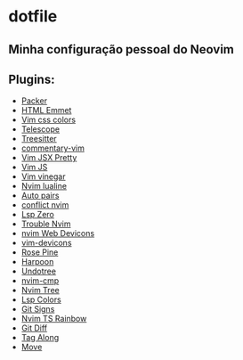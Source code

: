 # dotfile

## Minha configuração pessoal do Neovim

## Plugins:

<ul>
  <li><a href="https://github.com/wbthomason/packer.nvim">Packer</a></li>
  <li><a href="https://github.com/mattn/emmet-vim">HTML Emmet</a></li>
  <li><a href="https://github.com/ap/vim-css-color">Vim css colors</a></li>
  <li><a href="https://github.com/nvim-telescope/telescope.nvim">Telescope</a></li>
  <li><a href="https://github.com/nvim-treesitter/nvim-treesitter">Treesitter</a></li>
  <li><a href="https://github.com/tpope/vim-commentary">commentary-vim</a></li>
  <li><a href="https://github.com/maxmellon/vim-jsx-pretty">Vim JSX Pretty</a></li>
  <li><a href="https://github.com/yuezk/vim-js">Vim JS</a></li>
  <li><a href="https://github.com/tpope/vim-vinegar">Vim vinegar</a></li>
  <li><a href="https://github.com/nvim-lualine/lualine.nvim">Nvim lualine</a></li>
  <li><a href="https://github.com/windwp/nvim-autopairs">Auto pairs</a></li>
  <li><a href="https://github.com/akinsho/git-conflict.nvim">conflict nvim</a></li>
  <li><a href="https://github.com/VonHeikemen/lsp-zero.nvim">Lsp Zero</a></li>
  <li><a href="https://github.com/folke/trouble.nvim">Trouble Nvim</a></li>
  <li><a href="https://github.com/nvim-tree/nvim-web-devicons">nvim Web Devicons</a></li>
  <li><a href="https://github.com/ryanoasis/vim-devicons">vim-devicons</a></li>
  <li><a href="https://github.com/rose-pine/neovim">Rose Pine</a></li>
  <li><a href="https://github.com/theprimagen/harpoon">Harpoon</a></li>
  <li><a href="https://github.com/mbbill/undotree">Undotree</a></li>
  <li><a href="https://github.com/hrsh7th/nvim-cmp">nvim-cmp</a></li>
  <li><a href="https://github.com/nvim-tree/nvim-tree.lua">Nvim Tree</a></li>
  <li><a href="https://github.com/folke/lsp-colors.nvim">Lsp Colors</a></li>
  <li><a href="https://github.com/lewis6991/gitsigns.nvim">Git Signs</a></li>
  <li><a href="https://github.com/mrjones2014/nvim-ts-rainbow">Nvim TS Rainbow</a></li>
  <li><a href="https://github.com/sindrets/diffview.nvim">Git Diff</a></li>
  <li><a href="https://github.com/AndrewRadev/tagalong.vim">Tag Along</a></li>
  <li><a href="https://github.com/ur4ltz/move.nvim">Move</a></li>
</ul>
